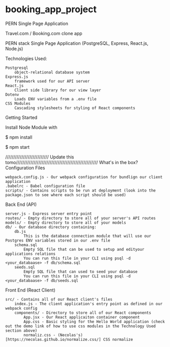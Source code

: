 # booking_app_project

PERN Single Page Application 

Travel.com / Booking.com clone app

PERN stack Single Page Application (PostgreSQL, Express, React.js, Node.js)

Technologies Used:

    Postgresql
        object-relational database system
    Express.js
        framework used for our API server
    React.js
        Client side library for our view layer
    Dotenv
        Loads ENV variables from a .env file
    CSS Modules 
        Cascading stylesheets for styling of React components

Getting Started

Install Node Module with

$ npm install

$ npm start

/////////////////////////// Update this tomo///////////////////////////////////////////////////
What's in the box?
Configuration Files

    webpack.config.js - Our webpack configuration for bundlign our client application
    .babelrc - Babel configuration file
    scripts/ - Contains scripts to be run at deployment (look into the package.json to see where each script should be used)

Back End (API)

    server.js - Express server entry point
    routes/ - Empty directory to store all of your server's API routes
    models/ - Empty directory to store all of your models
    db/ - Our database directory containing:
        db.js
            This is the database connection module that will use our Postgres ENV variables stored in our .env file
        schema.sql
            Empty SQL file that can be used to setup and edityour applications relations
            You can run this file in your CLI using psql -d <your_databaase> -f db/schema.sql
        seeds.sql
            Empty SQL file that can used to seed your database
            You can run this file in your CLI using psql -d <your_databaase> -f db/seeds.sql

Front End (React Client)

    src/ - Contains all of our React client's files
        index.js - The client application's entry point as defined in our webpack config
        components/ - Directory to store all of our React components
            App.jsx - Our React applicaiton container component
            App.css - Basic styling for the Hello World application (check out the demo link of how to use css modules in the Technology Used section above)
            normaliz.css - (Necolas's)[https://necolas.github.io/normalize.css/] CSS normalize
